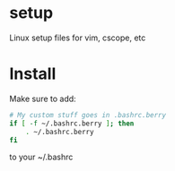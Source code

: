 # setup
Linux setup files for vim, cscope, etc

# Install
Make sure to add:

```bash
# My custom stuff goes in .bashrc.berry
if [ -f ~/.bashrc.berry ]; then
    . ~/.bashrc.berry
fi
```

to your ~/.bashrc
